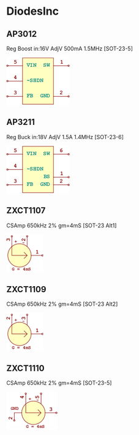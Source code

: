 # DiodesInc

## AP3012
Reg Boost in:16V AdjV 500mA 1.5MHz [SOT-23-5]

![AP3012__1__1](/images/DiodesInc__AP3012__1__1.png?raw=true) 

## AP3211
Reg Buck in:18V AdjV 1.5A 1.4MHz [SOT-23-6]

![AP3211__1__1](/images/AnalogDevices__ADP2300__1__1.png?raw=true) 

## ZXCT1107
CSAmp 650kHz 2% gm=4mS [SOT-23 Alt1]

![ZXCT1107__1__1](/images/DiodesInc__ZXCT1107__1__1.png?raw=true) 

## ZXCT1109
CSAmp 650kHz 2% gm=4mS [SOT-23 Alt2]

![ZXCT1109__1__1](/images/DiodesInc__ZXCT1109__1__1.png?raw=true) 

## ZXCT1110
CSAmp 650kHz 2% gm=4mS [SOT-23-5]

![ZXCT1110__1__1](/images/DiodesInc__ZXCT1110__1__1.png?raw=true) 

